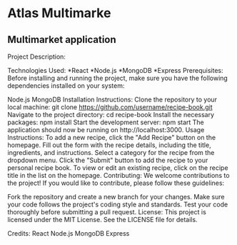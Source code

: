 # Atlas Multimarke 
## Multimarket application 
Project Description:


Technologies Used:
*React
*Node.js
*MongoDB
*Express
Prerequisites:
Before installing and running the project, make sure you have the following dependencies installed on your system:

Node.js
MongoDB
Installation Instructions:
Clone the repository to your local machine: git clone https://github.com/username/recipe-book.git
Navigate to the project directory: cd recipe-book
Install the necessary packages: npm install
Start the development server: npm start
The application should now be running on http://localhost:3000.
Usage Instructions:
To add a new recipe, click the "Add Recipe" button on the homepage.
Fill out the form with the recipe details, including the title, ingredients, and instructions.
Select a category for the recipe from the dropdown menu.
Click the "Submit" button to add the recipe to your personal recipe book.
To view or edit an existing recipe, click on the recipe title in the list on the homepage.
Contributing:
We welcome contributions to the project! If you would like to contribute, please follow these guidelines:

Fork the repository and create a new branch for your changes.
Make sure your code follows the project's coding style and standards.
Test your code thoroughly before submitting a pull request.
License:
This project is licensed under the MIT License. See the LICENSE file for details.

Credits:
React
Node.js
MongoDB
Express
